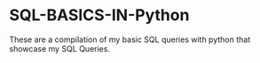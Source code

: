 # SQL-BASICS-IN-Python
 These are a compilation of my basic SQL queries with python that showcase my SQL Queries.
